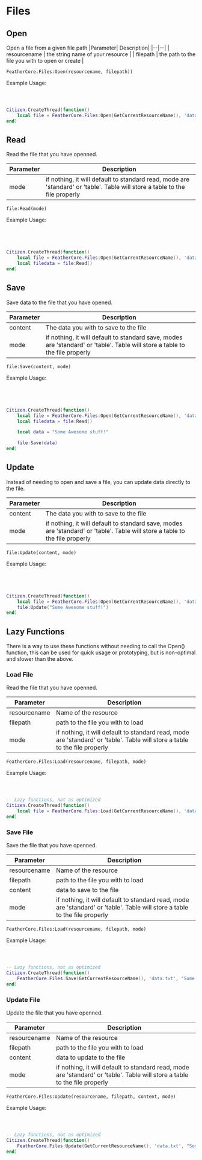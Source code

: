 # Files <Badge type="tip" text="Server Side Only" />
## Open


Open a file from a given file path
|Parameter| Description|
|--|--|
| resourcename | the string name of your resource |
| filepath | the path to the file you with to open or create |

`FeatherCore.Files:Open(resourcename, filepath))` 
  
Example Usage:
```lua



Citizen.CreateThread(function()
    local file = FeatherCore.Files:Open(GetCurrentResourceName(), 'data.txt')
end)
```

## Read


Read the file that you have openned.

|Parameter| Description|
|--|--|
| mode | if nothing, it will default to standard read, mode are 'standard' or 'table'. Table will store a table to the file properly |

`file:Read(mode)` 
  
Example Usage:
```lua




Citizen.CreateThread(function()
    local file = FeatherCore.Files:Open(GetCurrentResourceName(), 'data.txt')
    local filedata = file:Read()
end)
```

## Save


Save data to the file that you have opened.

|Parameter| Description|
|--|--|
| content | The data you with to save to the file |
| mode | if nothing, it will default to standard save, modes are 'standard' or 'table'. Table will store a table to the file properly |

`file:Save(content, mode)` 
  
Example Usage:
```lua




Citizen.CreateThread(function()
    local file = FeatherCore.Files:Open(GetCurrentResourceName(), 'data.txt')
    local filedata = file:Read()

    local data = "Some Awesome stuff!"

    file:Save(data)
end)
```

## Update


Instead of needing to open and save a file, you can update data directly to the file.

|Parameter| Description|
|--|--|
| content | The data you with to save to the file |
| mode | if nothing, it will default to standard save, modes are 'standard' or 'table'. Table will store a table to the file properly |

`file:Update(content, mode)` 
  
Example Usage:
```lua




Citizen.CreateThread(function()
    local file = FeatherCore.Files:Open(GetCurrentResourceName(), 'data.txt')
    file:Update("Some Awesome stuff!")
end)
```

## Lazy Functions


There is a way to use these functions without needing to call the Open() function, this can be used for quick usage or prototyping, but is non-optimal and slower than the above. 

### Load File


Read the file that you have openned.

|Parameter| Description|
|--|--|
| resourcename | Name of the resource |
| filepath | path to the file you with to load |
| mode | if nothing, it will default to standard read, mode are 'standard' or 'table'. Table will store a table to the file properly |

`FeatherCore.Files:Load(resourcename, filepath, mode)` 
  
Example Usage:
```lua



-- Lazy functions, not as optimized
Citizen.CreateThread(function()
    local file = FeatherCore.Files:Load(GetCurrentResourceName(), 'data.txt')
end)
```

### Save File


Save the file that you have openned.

|Parameter| Description|
|--|--|
| resourcename | Name of the resource |
| filepath | path to the file you with to load |
| content | data to save to the file |
| mode | if nothing, it will default to standard read, mode are 'standard' or 'table'. Table will store a table to the file properly |

`FeatherCore.Files:Load(resourcename, filepath, mode)` 
  
Example Usage:
```lua



-- Lazy functions, not as optimized
Citizen.CreateThread(function()
    FeatherCore.Files:Save(GetCurrentResourceName(), 'data.txt', "Some cool stuff!")
end)
```

### Update File


Update the file that you have openned.

|Parameter| Description|
|--|--|
| resourcename | Name of the resource |
| filepath | path to the file you with to load |
| content | data to update to the file |
| mode | if nothing, it will default to standard read, mode are 'standard' or 'table'. Table will store a table to the file properly |

`FeatherCore.Files:Update(resourcename, filepath, content, mode)` 
  
Example Usage:
```lua



-- Lazy functions, not as optimized
Citizen.CreateThread(function()
    FeatherCore.Files:Update(GetCurrentResourceName(), 'data.txt', "Some cool stuff!")
end)
```